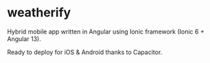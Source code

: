 # weatherify

Hybrid mobile app written in Angular using Ionic framework (Ionic 6 + Angular 13).

Ready to deploy for iOS & Android thanks to Capacitor.
